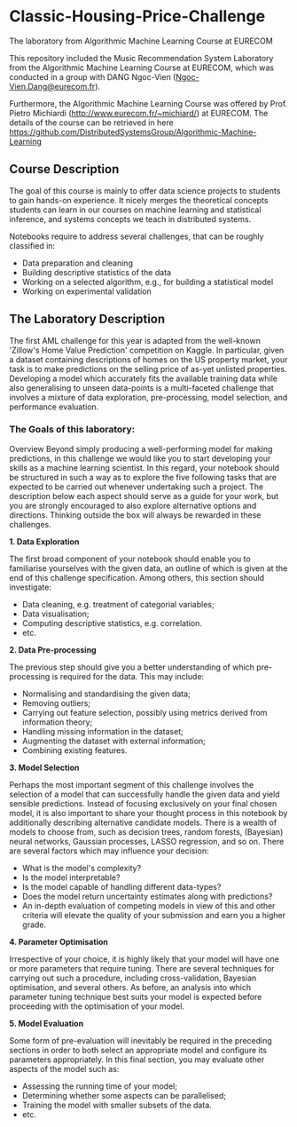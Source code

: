# Classic-Housing-Price-Challenge
The laboratory from Algorithmic Machine Learning Course at EURECOM

This repository included the Music Recommendation System Laboratory from the Algorithmic Machine Learning Course at EURECOM, which was conducted in a group with DANG Ngoc-Vien (Ngoc-Vien.Dang@eurecom.fr).

Furthermore, the Algorithmic Machine Learning Course was offered by Prof. Pietro Michiardi (http://www.eurecom.fr/~michiard/) at EURECOM. The details of the course can be retrieved in here https://github.com/DistributedSystemsGroup/Algorithmic-Machine-Learning

## Course Description
The goal of this course is mainly to offer data science projects to students to gain hands-on experience. It nicely merges the theoretical concepts students can learn in our courses on machine learning and statistical inference, and systems concepts we teach in distributed systems.

Notebooks require to address several challenges, that can be roughly classified in:
- Data preparation and cleaning
- Building descriptive statistics of the data
- Working on a selected algorithm, e.g., for building a statistical model
- Working on experimental validation

## The Laboratory Description
The first AML challenge for this year is adapted from the well-known 'Zillow's Home Value Prediction' competition on Kaggle. In particular, given a dataset containing descriptions of homes on the US property market, your task is to make predictions on the selling price of as-yet unlisted properties. Developing a model which accurately fits the available training data while also generalising to unseen data-points is a multi-faceted challenge that involves a mixture of data exploration, pre-processing, model selection, and performance evaluation.

### The Goals of this laboratory:
Overview
Beyond simply producing a well-performing model for making predictions, in this challenge we would like you to start developing your skills as a machine learning scientist. In this regard, your notebook should be structured in such a way as to explore the five following tasks that are expected to be carried out whenever undertaking such a project. The description below each aspect should serve as a guide for your work, but you are strongly encouraged to also explore alternative options and directions. Thinking outside the box will always be rewarded in these challenges.

**1. Data Exploration**

The first broad component of your notebook should enable you to familiarise yourselves with the given data, an outline of which is given at the end of this challenge specification. Among others, this section should investigate:
- Data cleaning, e.g. treatment of categorial variables;
- Data visualisation;
- Computing descriptive statistics, e.g. correlation.
- etc.

**2. Data Pre-processing**

The previous step should give you a better understanding of which pre-processing is required for the data. This may include:
- Normalising and standardising the given data;
- Removing outliers;
- Carrying out feature selection, possibly using metrics derived from information theory;
- Handling missing information in the dataset;
- Augmenting the dataset with external information;
- Combining existing features.

**3. Model Selection**

Perhaps the most important segment of this challenge involves the selection of a model that can successfully handle the given data and yield sensible predictions. Instead of focusing exclusively on your final chosen model, it is also important to share your thought process in this notebook by additionally describing alternative candidate models. There is a wealth of models to choose from, such as decision trees, random forests, (Bayesian) neural networks, Gaussian processes, LASSO regression, and so on. There are several factors which may influence your decision:
- What is the model's complexity?
- Is the model interpretable?
- Is the model capable of handling different data-types?
- Does the model return uncertainty estimates along with predictions?
- An in-depth evaluation of competing models in view of this and other criteria will elevate the quality of your submission and earn you a higher grade.

**4. Parameter Optimisation**

Irrespective of your choice, it is highly likely that your model will have one or more parameters that require tuning. There are several techniques for carrying out such a procedure, including cross-validation, Bayesian optimisation, and several others. As before, an analysis into which parameter tuning technique best suits your model is expected before proceeding with the optimisation of your model.

**5. Model Evaluation**

Some form of pre-evaluation will inevitably be required in the preceding sections in order to both select an appropriate model and configure its parameters appropriately. In this final section, you may evaluate other aspects of the model such as:
- Assessing the running time of your model;
- Determining whether some aspects can be parallelised;
- Training the model with smaller subsets of the data.
- etc.
